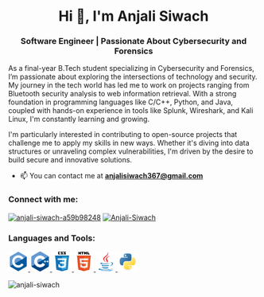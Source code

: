 <h1 align="center">Hi 👋, I'm Anjali Siwach</h1>
<h3 align="center">Software Engineer | Passionate About Cybersecurity and Forensics</h3>
<p>As a final-year B.Tech student specializing in Cybersecurity and Forensics, I’m passionate about exploring the intersections of technology and security. My journey in the tech world has led me to work on projects ranging from Bluetooth security analysis to web information retrieval. With a strong foundation in programming languages like C/C++, Python, and Java, coupled with hands-on experience in tools like Splunk, Wireshark, and Kali Linux, I'm constantly learning and growing.</p>

I'm particularly interested in contributing to open-source projects that challenge me to apply my skills in new ways. Whether it's diving into data structures or unraveling complex vulnerabilities, I'm driven by the desire to build secure and innovative solutions.
- 📫 You can contact me at **anjalisiwach367@gmail.com**

<h3 align="left">Connect with me:</h3>
<p align="left">
<a href="https://linkedin.com/in/anjali-siwach-a59b98248" target="blank"><img align="center" src="https://raw.githubusercontent.com/rahuldkjain/github-profile-readme-generator/master/src/images/icons/Social/linked-in-alt.svg" alt="anjali-siwach-a59b98248" height="30" width="40" /></a>
<a href="https://github.com/Anjali-Siwach" target="blank"><img align="center" src="https://imgs.search.brave.com/npq9T5dIcS9m46fsliyoKRgd5a_xL_I1_qqdvYblq44/rs:fit:860:0:0:0/g:ce/aHR0cHM6Ly8xMDAw/bG9nb3MubmV0L3dw/LWNvbnRlbnQvdXBs/b2Fkcy8yMDE4LzA4/L0dpdEh1Yi1jYXQt/bG9nby01MDB4Mjgx/LmpwZw" alt="Anjali-Siwach" height="30" width="40" /></a>
</p>


<h3 align="left">Languages and Tools:</h3>
<p align="left"> <a href="https://www.cprogramming.com/" target="_blank" rel="noreferrer"> <img src="https://raw.githubusercontent.com/devicons/devicon/master/icons/c/c-original.svg" alt="c" width="40" height="40"/> </a> <a href="https://www.w3schools.com/cpp/" target="_blank" rel="noreferrer"> <img src="https://raw.githubusercontent.com/devicons/devicon/master/icons/cplusplus/cplusplus-original.svg" alt="cplusplus" width="40" height="40"/> </a> <a href="https://www.w3schools.com/css/" target="_blank" rel="noreferrer"> <img src="https://raw.githubusercontent.com/devicons/devicon/master/icons/css3/css3-original-wordmark.svg" alt="css3" width="40" height="40"/> </a> <a href="https://www.w3.org/html/" target="_blank" rel="noreferrer"> <img src="https://raw.githubusercontent.com/devicons/devicon/master/icons/html5/html5-original-wordmark.svg" alt="html5" width="40" height="40"/> </a> <a href="https://www.java.com" target="_blank" rel="noreferrer"> <img src="https://raw.githubusercontent.com/devicons/devicon/master/icons/java/java-original.svg" alt="java" width="40" height="40"/> </a> <a href="https://www.python.org" target="_blank" rel="noreferrer"> <img src="https://raw.githubusercontent.com/devicons/devicon/master/icons/python/python-original.svg" alt="python" width="40" height="40"/> </a> </p>

<p><img align="center" src="https://github-readme-stats.vercel.app/api/top-langs?username=anjali-siwach&show_icons=true&locale=en&layout=compact" alt="anjali-siwach" /></p>
